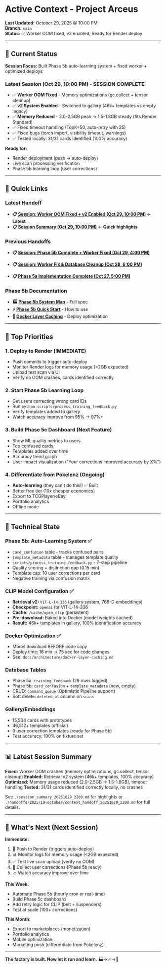 # Active Context - Project Arceus

**Last Updated:** October 29, 2025 @ 10:00 PM  
**Branch:** `main`  
**Status:** ✅ Worker OOM fixed, v2 enabled, Ready for Render deploy

---

## 🎯 Current Status

**Session Focus:** Built Phase 5b auto-learning system + fixed worker + optimized deploys

### Latest Session (Oct 29, 10:00 PM) - SESSION COMPLETE
- ✅ **Worker OOM Fixed** - Memory optimizations (gc.collect + tensor cleanup)
- ✅ **v2 System Enabled** - Switched to gallery (46k+ templates vs empty legacy)
- ✅ **Memory Reduced** - 2.0-2.5GB peak → 1.5-1.8GB steady (fits Render Standard)
- ✅ Fixed timeout handling (TopK=50, auto-retry with 25)
- ✅ Fixed bugs (torch import, visibility timeout, warnings)
- ✅ Tested locally: 31/31 cards identified (100% accuracy)

**Ready for:**
- Render deployment (push → auto-deploy)
- Live scan processing verification
- Phase 5b learning loop (user corrections)

---

## 📖 Quick Links

### Latest Handoff
- **📋 [Session: Worker OOM Fixed + v2 Enabled (Oct 29, 10:00 PM)](./handoffs/2025/10-october/context_handoff_20251029_2200.md)** ← **Latest**
- **📋 [Session Summary (Oct 29, 10:00 PM)](./session_summary_20251029_2200.md)** ← **Quick highlights**

### Previous Handoffs
- **📋 [Session: Phase 5b Complete + Worker Fixed (Oct 29, 4:00 PM)](./handoffs/2025/10-october/context_handoff_20251029_1500.md)**

- **📋 [Session: Worker Fix & Database Cleanup (Oct 28, 6:00 PM)](./handoffs/2025/10-october/context_handoff_20251028_1800.md)**
- **📋 [Phase 5a Implementation Complete (Oct 27, 5:00 PM)](./handoffs/2025/10-october/context_handoff_20251027_1700.md)**

### Phase 5b Documentation
- **🏭 [Phase 5b System Map](../architecture/phase5b-auto-learning-system.md)** - Full spec
- **⚡ [Phase 5b Quick Start](../architecture/phase5b-quickstart.md)** - How to use
- **🐳 [Docker Layer Caching](../architecture/docker-layer-caching.md)** - Deploy optimization

---

## 🔴 Top Priorities

### 1. Deploy to Render (IMMEDIATE)
- Push commits to trigger auto-deploy
- Monitor Render logs for memory usage (<2GB expected)
- Upload test scan via UI
- Verify no OOM crashes, cards identified correctly

### 2. Start Phase 5b Learning Loop
- Get users correcting wrong card IDs
- Run `python scripts/process_training_feedback.py`
- Verify templates added to gallery
- Watch accuracy improve from 95% → 97%+

### 3. Build Phase 5c Dashboard (Next Feature)
- Show ML quality metrics to users
- Top confused cards
- Templates added over time
- Accuracy trend graph
- User impact visualization ("Your corrections improved accuracy by X%")

### 4. Differentiate from Pokelenz (Ongoing)
- **Auto-learning** (they can't do this!) ✅ Built
- Better free tier (10x cheaper economics)
- Export to TCGPlayer/eBay
- Portfolio analytics
- Offline mode

---

## 🔧 Technical State

### Phase 5b: Auto-Learning System ✅
- `card_confusion` table - tracks confused pairs
- `template_metadata` table - manages template quality
- `scripts/process_training_feedback.py` - 7-step pipeline
- Quality scoring + distinction gap (0.15 min)
- Template cap: 10 user corrections per card
- Negative training via confusion matrix

### CLIP Model Configuration ✅
- **Retrieval v2:** `ViT-L-14-336` (gallery system, 768-D embeddings)
- **Checkpoint:** `openai` for ViT-L-14-336
- **Cache:** `/cache/open_clip` (persistent)
- **Pre-download:** Baked into Docker (model weights cached)
- **Result:** 46k+ templates in gallery, 100% identification accuracy

### Docker Optimization ✅
- Model download BEFORE code copy
- Deploy time: 16 min → 75 sec for code changes
- See: `docs/architecture/docker-layer-caching.md`

### Database Tables
- Phase 5a: `training_feedback` (29 rows logged)
- Phase 5b: `card_confusion` + `template_metadata` (new, empty)
- CRUD: `command_queue` (Optimistic Pipeline support)
- Soft delete: `deleted_at` column on `scans`

### Gallery/Embeddings
- 15,504 cards with prototypes
- 46,512+ templates (official)
- 0 user correction templates (ready for Phase 5b)
- Test accuracy: 100% on fixture set

---

## 📊 Latest Session Summary

**Fixed:** Worker OOM crashes (memory optimizations, gc.collect, tensor cleanup)
**Enabled:** Retrieval v2 system (46k+ templates, 100% accuracy)
**Optimized:** Memory usage reduced (2.0-2.5GB → 1.5-1.8GB), timeout handling
**Tested:** 31/31 cards identified correctly locally, no crashes

See `./session_summary_20251029_2200.md` for highlights or `./handoffs/2025/10-october/context_handoff_20251029_2200.md` for full details.

---

## 🚀 What's Next (Next Session)

**Immediate:**
1. 🚀 Push to Render (triggers auto-deploy)
2. 📊 Monitor logs for memory usage (<2GB expected)
3. ✅ Test live scan upload (verify no OOM)
4. 🎯 Collect user corrections (Phase 5b ready)
5. 📈 Watch accuracy improve over time

**This Week:**
- Automate Phase 5b (hourly cron or real-time)
- Build Phase 5c dashboard
- Add retry logic for CLIP (belt + suspenders)
- Test at scale (100+ corrections)

**This Month:**
- Export to marketplaces (monetization)
- Portfolio analytics
- Mobile optimization
- Marketing push (differentiate from Pokelenz)

---

**The factory is built. Now let it run and learn.** 🏭→📈→🏰

